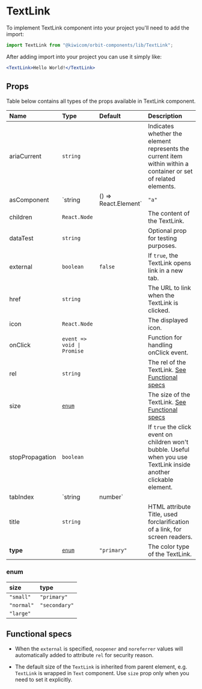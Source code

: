 # TextLink

To implement TextLink component into your project you'll need to add the import:

```jsx
import TextLink from "@kiwicom/orbit-components/lib/TextLink";
```

After adding import into your project you can use it simply like:

```jsx
<TextLink>Hello World!</TextLink>
```

## Props

Table below contains all types of the props available in TextLink component.

| Name            | Type                       | Default              | Description                                                                                                        |
| :-------------- | :------------------------- | :------------------- | :----------------------------------------------------------------------------------------------------------------- |
| ariaCurrent     | `string`                   |                      | Indicates whether the element represents the current item within within a container or set of related elements.    |  | The component used for the root node. Either a string to use a DOM element or a component. |
| asComponent     | `string                    | () => React.Element` | `"a"`                                                                                                              | The component used for the root node. Either a string to use a DOM element or a component. |
| children        | `React.Node`               |                      | The content of the TextLink.                                                                                       |
| dataTest        | `string`                   |                      | Optional prop for testing purposes.                                                                                |
| external        | `boolean`                  | `false`              | If `true`, the TextLink opens link in a new tab.                                                                   |
| href            | `string`                   |                      | The URL to link when the TextLink is clicked.                                                                      |
| icon            | `React.Node`               |                      | The displayed icon.                                                                                                |
| onClick         | `event => void \| Promise` |                      | Function for handling onClick event.                                                                               |
| rel             | `string`                   |                      | The rel of the TextLink. [See Functional specs](#functional-specs)                                                 |
| size            | [`enum`](#enum)            |                      | The size of the TextLink. [See Functional specs](#functional-specs)                                                |
| stopPropagation | `boolean`                  |                      | If `true` the click event on children won't bubble. Useful when you use TextLink inside another clickable element. |
| tabIndex        | `string                    | number`              |                                                                                                                    | Specifies the tab order of an element |
| title           | `string`                   |                      | HTML attribute Title, used forclarification of a link, for screen readers.                                         |
| **type**        | [`enum`](#enum)            | `"primary"`          | The color type of the TextLink.                                                                                    |

### enum

| size       | type          |
| :--------- | :------------ |
| `"small"`  | `"primary"`   |
| `"normal"` | `"secondary"` |
| `"large"`  |

## Functional specs

- When the `external` is specified, `noopener` and `noreferrer` values will automatically added to attribute `rel` for security reason.

- The default size of the `TextLink` is inherited from parent element, e.g. `TextLink` is wrapped in `Text` component. Use `size` prop only when you need to set it explicitly.
